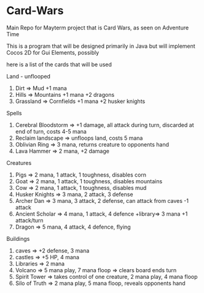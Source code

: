 Card-Wars
=========

Main Repo for Mayterm project that is Card Wars, as seen on Adventure Time

This is a program that will be designed primarily in Java but will implement Cocos 2D for Gui Elements, possibly

here is a list of the cards that will be used


Land - unflooped
1. Dirt => Mud +1 mana
2. Hills => Mountains +1 mana +2 dragons
3. Grassland => Cornfields +1 mana +2 husker knights

Spells
1. Cerebral Bloodstorm => +1 damage, all attack during turn, discarded at end of turn, costs 4-5 mana
2. Reclaim landscape => unfloops land, costs 5 mana
3. Oblivian Ring => 3 mana, returns creature to opponents hand
4. Lava Hammer => 2 mana, +2 damage

Creatures
1. Pigs => 2 mana, 1 attack, 1 toughness, disables corn
2. Goat => 2 mana, 1 attack, 1 toughness, disables mountains
3. Cow => 2 mana, 1 attack, 1 toughness, disables mud
4. Husker Knights => 3 mana, 2 attack, 3 defense
5. Archer Dan => 3 mana, 3 attack, 2 defense, can attack from caves -1 attack
6. Ancient Scholar => 4 mana, 1 attack, 4 defence +library=> 3 mana +1 attack/turn
7. Dragon => 5 mana, 4 attack, 4 defence, flying

Buildings
1. caves => +2 defense, 3 mana
2. castles => +5 HP, 4 mana
3. Libraries => 2 mana
4. Volcano => 5 mana play, 7 mana floop => clears board ends turn
5. Spirit Tower => takes control of one creature, 2 mana play, 4 mana floop
6. Silo of Truth => 2 mana play, 5 mana floop, reveals opponents hand
